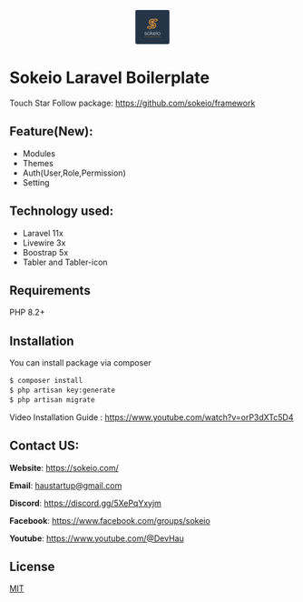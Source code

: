 <p align="center"><img style="width:60px; border-radius: 3px;" src="./sokeio.webp">
</p>

# Sokeio Laravel Boilerplate

Touch Star Follow package: https://github.com/sokeio/framework


## Feature(New):

-   Modules
-   Themes
-   Auth(User,Role,Permission)
-   Setting

## Technology used:

-   Laravel 11x
-   Livewire 3x
-   Boostrap 5x
-   Tabler and Tabler-icon

## Requirements

PHP 8.2+

## Installation

You can install package via composer

```bash
$ composer install
$ php artisan key:generate
$ php artisan migrate

```

Video Installation Guide : https://www.youtube.com/watch?v=orP3dXTc5D4


## Contact US:

**Website**: https://sokeio.com/

**Email**: haustartup@gmail.com

**Discord**: https://discord.gg/5XePqYxyjm

**Facebook**: https://www.facebook.com/groups/sokeio

**Youtube**: https://www.youtube.com/@DevHau

## License

[MIT](./LICENSE)
